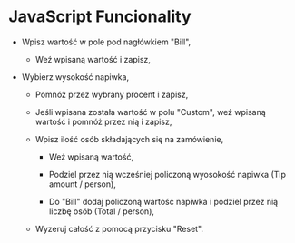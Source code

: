 # JavaScript Funcionality

- Wpisz wartość w pole pod nagłówkiem "Bill",
  - Weź wpisaną wartość i zapisz,

- Wybierz wysokość napiwka,
  - Pomnóż przez wybrany procent i zapisz,
  - Jeśli wpisana została wartość w polu "Custom", weź wpisaną wartość i pomnóż przez nią i zapisz,

  - Wpisz ilość osób składających się na zamówienie,
    - Weź wpisaną wartość,

    - Podziel przez nią wcześniej policzoną wyosokość napiwka (Tip amount / person),
    - Do "Bill" dodaj policzoną wartośc napiwka i podziel przez nią liczbę osób (Total / person),

  - Wyzeruj całość z pomocą przycisku "Reset".
